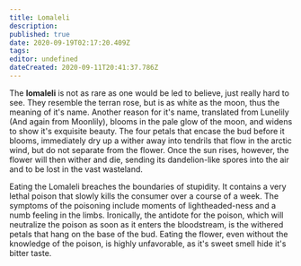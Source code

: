 ```yaml
---
title: Lomaleli
description: 
published: true
date: 2020-09-19T02:17:20.409Z
tags: 
editor: undefined
dateCreated: 2020-09-11T20:41:37.786Z
---
```


The **lomaleli** is not as rare as one would be led to believe, just really hard to see. They resemble the terran rose, but is as white as the moon, thus the meaning of it's name. Another reason for it's name, translated from Lunelily (And again from Moonlily), blooms in the pale glow of the moon, and widens to show it's exquisite beauty. The four petals that encase the bud before it blooms, immediately dry up a wither away into tendrils that flow in the arctic wind, but do not separate from the flower. Once the sun rises, however, the flower will then wither and die, sending its dandelion-like spores into the air and to be lost in the vast wasteland.

Eating the Lomaleli breaches the boundaries of stupidity. It contains a very lethal poison that slowly kills the consumer over a course of a week. The symptoms of the poisoning include moments of lightheaded-ness and a numb feeling in the limbs. Ironically, the antidote for the poison, which will neutralize the poison as soon as it enters the bloodstream, is the withered petals that hang on the base of the bud. Eating the flower, even without the knowledge of the poison, is highly unfavorable, as it's sweet smell hide it's bitter taste.